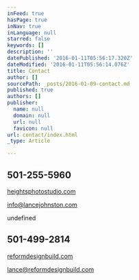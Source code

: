 ```yaml
---
inFeed: true
hasPage: true
inNav: true
inLanguage: null
starred: false
keywords: []
description: ''
datePublished: '2016-01-11T05:56:17.320Z'
dateModified: '2016-01-11T05:56:14.076Z'
title: Contact
author: []
sourcePath: _posts/2016-01-09-contact.md
published: true
authors: []
publisher:
  name: null
  domain: null
  url: null
  favicon: null
url: contact/index.html
_type: Article

---
```

## 

## 

## 501-255-5960

[heightsphotostudio.com][0]

info@lancejohnston.com

undefined

## 501-499-2814

[reformdesignbuild.com][1]

lance@reformdesignbuild.com

## 



[0]: https://thegrid.ai/lance-johnston-photographer/
[1]: https://thegrid.ai/reform-design-build/